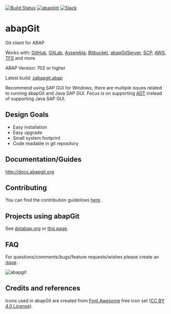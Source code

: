 [![Build Status](https://travis-ci.org/larshp/abapGit.svg?branch=master)](https://travis-ci.org/larshp/abapGit)
[![abaplint](https://app.abaplint.org/badges/larshp/abapGit)](https://app.abaplint.org/project/larshp/abapGit)
[![Slack](https://abapgit-slackinviter.herokuapp.com/badge.svg)](https://abapgit-slackinviter.herokuapp.com/)

# abapGit

Git client for ABAP

Works with: [GitHub](https://github.com/),
[GitLab](https://gitlab.com/),
[Assembla](https://www.assembla.com/git/),
[Bitbucket](https://bitbucket.org/),
[abapGitServer](https://github.com/larshp/abapGitServer),
[SCP](http://go.sap.com/denmark/developer/tutorials/hcp-webide-commit-git.html),
[AWS](https://aws.amazon.com/codecommit/),
[TFS](https://www.visualstudio.com/team-services/git/) and more

ABAP Version: 702 or higher

Latest build: [zabapgit.abap](https://raw.githubusercontent.com/abapGit/build/master/zabapgit.abap)

Recommend using SAP GUI for Windows, there are multiple issues related to running abapGit and Java SAP GUI. Focus is on supporting [ADT](https://github.com/abapGit/ADT_Frontend) instead of supporting Java SAP GUI.

## Design Goals
- Easy installation
- Easy upgrade
- Small system footprint
- Code readable in git repository

## Documentation/Guides
http://docs.abapgit.org

## Contributing

You can find the contribution guidelines [here](CONTRIBUTING.md).

## Projects using abapGit

See [dotabap.org](http://dotabap.org) or [this page](https://docs.abapgit.org/other-where-used.html).

## FAQ
For questions/comments/bugs/feature requests/wishes please create an [issue](https://github.com/larshp/abapGit/issues).

![abapgit](http://docs.abapgit.org/img/abapgit_1_73_0.png)

## Credits and references

Icons used in abapGit are created from [Font Awesome](https://fontawesome.com/) free icon set ([CC BY 4.0 License](https://fontawesome.com/license/free)).
